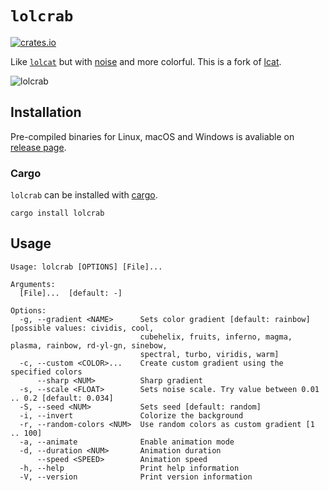 # `lolcrab`

[![crates.io](https://img.shields.io/crates/v/lolcrab.svg)](https://crates.io/crates/lolcrab)

Like [`lolcat`](https://github.com/busyloop/lolcat) but with [noise](https://en.wikipedia.org/wiki/OpenSimplex_noise) and more colorful. This is a fork of [lcat](https://github.com/davidkna/lcat-rs).

![lolcrab](docs/images/lolcrab.png)

## Installation

Pre-compiled binaries for Linux, macOS and Windows is avaliable on [release page](https://github.com/mazznoer/lolcrab/releases).

### Cargo

`lolcrab` can be installed with [cargo](https://www.rust-lang.org/tools/install).

```shell
cargo install lolcrab
```

## Usage

```text
Usage: lolcrab [OPTIONS] [File]...

Arguments:
  [File]...  [default: -]

Options:
  -g, --gradient <NAME>      Sets color gradient [default: rainbow] [possible values: cividis, cool,
                             cubehelix, fruits, inferno, magma, plasma, rainbow, rd-yl-gn, sinebow,
                             spectral, turbo, viridis, warm]
  -c, --custom <COLOR>...    Create custom gradient using the specified colors
      --sharp <NUM>          Sharp gradient
  -s, --scale <FLOAT>        Sets noise scale. Try value between 0.01 .. 0.2 [default: 0.034]
  -S, --seed <NUM>           Sets seed [default: random]
  -i, --invert               Colorize the background
  -r, --random-colors <NUM>  Use random colors as custom gradient [1 .. 100]
  -a, --animate              Enable animation mode
  -d, --duration <NUM>       Animation duration
      --speed <SPEED>        Animation speed
  -h, --help                 Print help information
  -V, --version              Print version information
```
